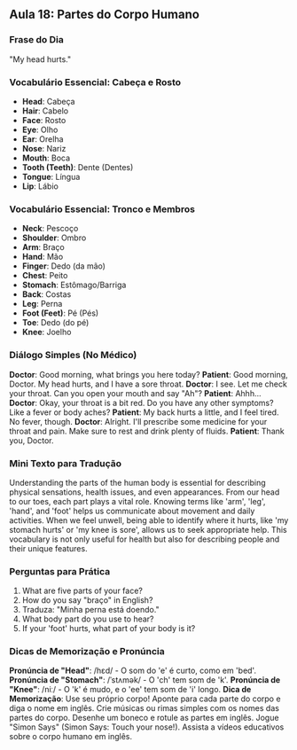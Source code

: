 ## Aula 18: Partes do Corpo Humano

### Frase do Dia

"My head hurts."

### Vocabulário Essencial: Cabeça e Rosto

- **Head**: Cabeça
- **Hair**: Cabelo
- **Face**: Rosto
- **Eye**: Olho
- **Ear**: Orelha
- **Nose**: Nariz
- **Mouth**: Boca
- **Tooth (Teeth)**: Dente (Dentes)
- **Tongue**: Língua
- **Lip**: Lábio

### Vocabulário Essencial: Tronco e Membros

- **Neck**: Pescoço
- **Shoulder**: Ombro
- **Arm**: Braço
- **Hand**: Mão
- **Finger**: Dedo (da mão)
- **Chest**: Peito
- **Stomach**: Estômago/Barriga
- **Back**: Costas
- **Leg**: Perna
- **Foot (Feet)**: Pé (Pés)
- **Toe**: Dedo (do pé)
- **Knee**: Joelho

### Diálogo Simples (No Médico)

**Doctor**: Good morning, what brings you here today?
**Patient**: Good morning, Doctor. My head hurts, and I have a sore throat.
**Doctor**: I see. Let me check your throat. Can you open your mouth and say "Ah"?
**Patient**: Ahhh...
**Doctor**: Okay, your throat is a bit red. Do you have any other symptoms? Like a fever or body aches?
**Patient**: My back hurts a little, and I feel tired. No fever, though.
**Doctor**: Alright. I'll prescribe some medicine for your throat and pain. Make sure to rest and drink plenty of fluids.
**Patient**: Thank you, Doctor.

### Mini Texto para Tradução

Understanding the parts of the human body is essential for describing physical sensations, health issues, and even appearances. From our head to our toes, each part plays a vital role. Knowing terms like 'arm', 'leg', 'hand', and 'foot' helps us communicate about movement and daily activities. When we feel unwell, being able to identify where it hurts, like 'my stomach hurts' or 'my knee is sore', allows us to seek appropriate help. This vocabulary is not only useful for health but also for describing people and their unique features.

### Perguntas para Prática

1. What are five parts of your face?
2. How do you say "braço" in English?
3. Traduza: "Minha perna está doendo."
4. What body part do you use to hear?
5. If your 'foot' hurts, what part of your body is it?

### Dicas de Memorização e Pronúncia

**Pronúncia de "Head"**: /hɛd/ - O som do 'e' é curto, como em 'bed'.
**Pronúncia de "Stomach"**: /ˈstʌmək/ - O 'ch' tem som de 'k'.
**Pronúncia de "Knee"**: /niː/ - O 'k' é mudo, e o 'ee' tem som de 'i' longo.
**Dica de Memorização**: Use seu próprio corpo! Aponte para cada parte do corpo e diga o nome em inglês. Crie músicas ou rimas simples com os nomes das partes do corpo. Desenhe um boneco e rotule as partes em inglês. Jogue "Simon Says" (Simon Says: Touch your nose!). Assista a vídeos educativos sobre o corpo humano em inglês.

